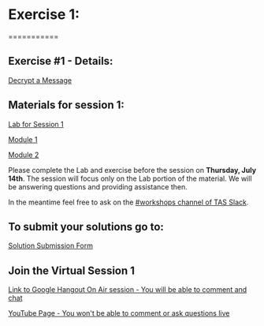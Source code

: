 # Exercise 1:
===========

## Exercise #1 - Details:
[Decrypt a Message](https://databricks-prod-cloudfront.cloud.databricks.com/public/4027ec902e239c93eaaa8714f173bcfc/2799933550853697/1914729332903603/2202577924924539/latest.html)

##  Materials for session 1:

[Lab for Session 1](https://databricks-prod-cloudfront.cloud.databricks.com/public/4027ec902e239c93eaaa8714f173bcfc/2799933550853697/1090810279281991/2202577924924539/latest.html)

[Module 1](https://databricks-prod-cloudfront.cloud.databricks.com/public/4027ec902e239c93eaaa8714f173bcfc/2799933550853697/1090810279281961/2202577924924539/latest.html)

[Module 2](https://databricks-prod-cloudfront.cloud.databricks.com/public/4027ec902e239c93eaaa8714f173bcfc/2799933550853697/1090810279282078/2202577924924539/latest.html)

Please complete the Lab and exercise before the session on **Thursday, July 14th**. 
The session will focus only on the Lab portion of the material.
We will be answering questions and providing assistance then.

In the meantime feel free to ask on the [#workshops channel of TAS Slack](https://torontoapachespark.slack.com/messages/workshops/).

## To submit your solutions go to:
[Solution Submission Form](http://goo.gl/forms/7UIS2jwTD9hcKv7n2)

## Join the Virtual Session 1
[Link to Google Hangout On Air session - You will be able to comment and chat](https://plus.google.com/events/cj4buids6huu1of65bb8r2g8q3c)

[YouTube Page - You won't be able to comment or ask questions live](http://www.youtube.com/watch?v=cl3hfOS5EEY)
